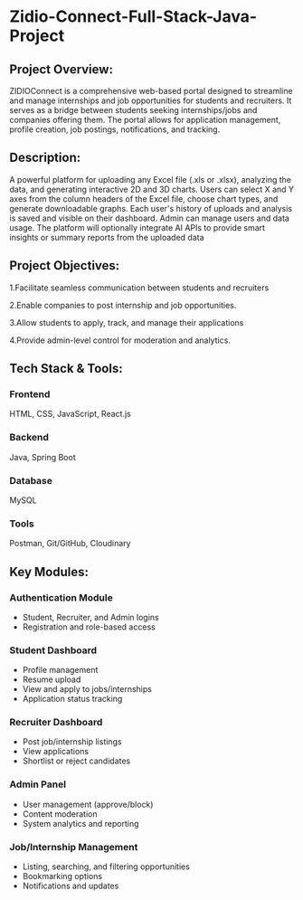 # Zidio-Connect-Full-Stack-Java-Project
## **Project Overview:**

ZIDIOConnect is a comprehensive web-based portal designed to streamline and manage internships and
job opportunities for students and recruiters. It serves as a bridge between students seeking
internships/jobs and companies offering them. The portal allows for application management, profile
creation, job postings, notifications, and tracking.

## **Description:**

A powerful platform for uploading any Excel file (.xls or .xlsx), analyzing the data, and generating
interactive 2D and 3D charts. Users can select X and Y axes from the column headers of the Excel file,
choose chart types, and generate downloadable graphs. Each user's history of uploads and analysis is saved
and visible on their dashboard. Admin can manage users and data usage. The platform will optionally
integrate AI APIs to provide smart insights or summary reports from the uploaded data

## **Project Objectives:**

1.Facilitate seamless
communication between students
and recruiters

2.Enable companies to post
internship and job opportunities.

3.Allow students to apply, track, and
manage their applications

4.Provide admin-level control for
moderation and analytics.

## **Tech Stack & Tools:**

### Frontend

HTML,
CSS,
JavaScript,
React.js

### **Backend**

Java,
Spring Boot

### **Database**

MySQL

### **Tools**

Postman,
Git/GitHub,
Cloudinary

## **Key Modules:**

### **Authentication Module**

* Student, Recruiter, and Admin logins
* Registration and role-based access

### **Student Dashboard**

* Profile management
* Resume upload
* View and apply to jobs/internships
* Application status tracking

### **Recruiter Dashboard**

* Post job/internship listings
* View applications
* Shortlist or reject candidates

### **Admin Panel**

* User management (approve/block)
* Content moderation
* System analytics and reporting

### **Job/Internship Management**

* Listing, searching, and filtering opportunities
* Bookmarking options
* Notifications and updates
